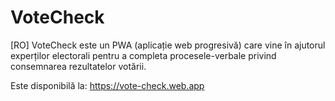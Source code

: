 # VoteCheck

[RO] VoteCheck este un PWA (aplicație web progresivă) care vine în ajutorul experților electorali pentru a completa procesele-verbale privind consemnarea rezultatelor votării.

Este disponibilă la: https://vote-check.web.app
